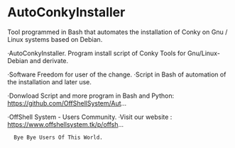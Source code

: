 # AutoConkyInstaller
Tool programmed in Bash that automates the installation of Conky on Gnu / Linux systems based on Debian.

·AutoConkyInstaller. Program install script of Conky Tools for Gnu/Linux-Debian and derivate.

·Software Freedom for user of the change.
·Script in Bash of automation of the installation and later use.

·Donwload Script and more program in Bash and Python: 
 https://github.com/OffShellSystem/Aut...

·OffShell System - Users Community.
·Visit our website : https://www.offshellsystem.tk/p/offsh...

      Bye Bye Users Of This World.
